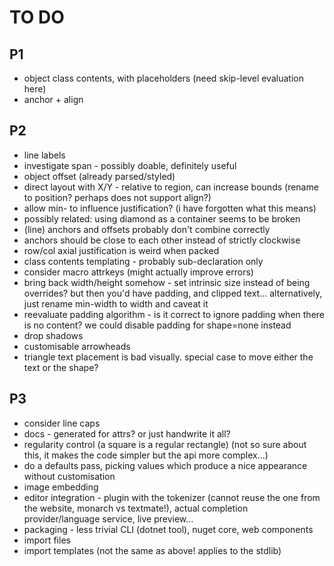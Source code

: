 TO DO
=====

P1
--
* object class contents, with placeholders (need skip-level evaluation here)
* anchor + align

P2
--
* line labels
* investigate span - possibly doable, definitely useful
* object offset (already parsed/styled)
* direct layout with X/Y - relative to region, can increase bounds (rename to position? perhaps does not support align?)
* allow min- to influence justification? (i have forgotten what this means)
* possibly related: using diamond as a container seems to be broken
* (line) anchors and offsets probably don't combine correctly
* anchors should be close to each other instead of strictly clockwise
* row/col axial justification is weird when packed
* class contents templating - probably sub-declaration only 
* consider macro attrkeys (might actually improve errors)
* bring back width/height somehow - set intrinsic size instead of being overrides? but then you'd have padding, and clipped text... alternatively, just rename min-width to width and caveat it
* reevaluate padding algorithm - is it correct to ignore padding when there is no content? we could disable padding for shape=none instead
* drop shadows
* customisable arrowheads
* triangle text placement is bad visually. special case to move either the text or the shape?

P3
--
* consider line caps
* docs - generated for attrs? or just handwrite it all?
* regularity control (a square is a regular rectangle) (not so sure about this, it makes the code simpler but the api more complex...)
* do a defaults pass, picking values which produce a nice appearance without customisation
* image embedding 
* editor integration - plugin with the tokenizer (cannot reuse the one from the website, monarch vs textmate!), actual completion provider/language service, live preview...
* packaging - less trivial CLI (dotnet tool), nuget core, web components
* import files
* import templates (not the same as above! applies to the stdlib)